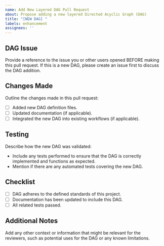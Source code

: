```yaml
---
name: Add New Layered DAG Pull Request
about: Propose adding a new layered Directed Acyclic Graph (DAG)
title: "[NEW DAG] "
labels: enhancement
assignees: ''
---
```


## DAG Issue

Provide a reference to the issue you or other users opened BEFORE making this pull request. If this is a new DAG, please create an issue first to discuss the DAG addition.

## Changes Made

Outline the changes made in this pull request:

- [ ] Added new DAG definition files.
- [ ] Updated documentation (if applicable).
- [ ] Integrated the new DAG into existing workflows (if applicable).

## Testing

Describe how the new DAG was validated:

- Include any tests performed to ensure that the DAG is correctly implemented and functions as expected.
- Mention if there are any automated tests covering the new DAG.

## Checklist

- [ ] DAG adheres to the defined standards of this project.
- [ ] Documentation has been updated to include this DAG.
- [ ] All related tests passed.

## Additional Notes

Add any other context or information that might be relevant for the reviewers, such as potential uses for the DAG or any known limitations.
